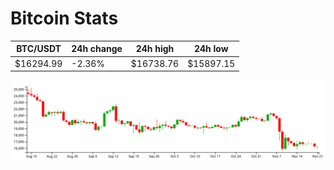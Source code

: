 # Bitcoin Stats

BTC/USDT|24h change|24h high|24h low|
|---|---|---|---|
|$16294.99|-2.36%|$16738.76|$15897.15|

<img src="./chart.svg">
